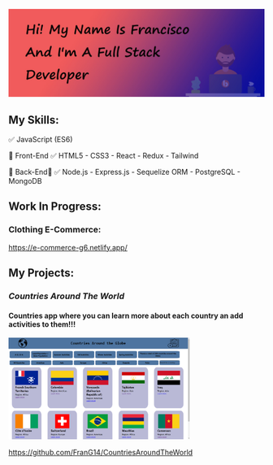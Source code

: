 ![Test Image 1](https://github.com/FranG14/FranG14/blob/main/Images/Banner.jpg)

## My Skills:  
✅ JavaScript (ES6)

🔶 Front-End ✅ HTML5 - CSS3 - React - Redux - Tailwind

🔶 Back-End🔩 ✅ Node.js - Express.js - Sequelize ORM - PostgreSQL - MongoDB

## Work In Progress:
### Clothing E-Commerce:

https://e-commerce-g6.netlify.app/

## My Projects:
### *Countries Around The World*

<h4>Countries app where you can learn more about each country an add activities to them!!!</h4>

<img height="200" src="./Images/Capture.PNG" />

https://github.com/FranG14/CountriesAroundTheWorld



<!--
**FranG14/FranG14** is a ✨ _special_ ✨ repository because its `README.md` (this file) appears on your GitHub profile.

Here are some ideas to get you started:

- 🔭 I’m currently working on ...
- 🌱 I’m currently learning ...
- 👯 I’m looking to collaborate on ...
- 🤔 I’m looking for help with ...
- 💬 Ask me about ...
- 📫 How to reach me: ...
- 😄 Pronouns: ...
- ⚡ Fun fact: ...
-->
